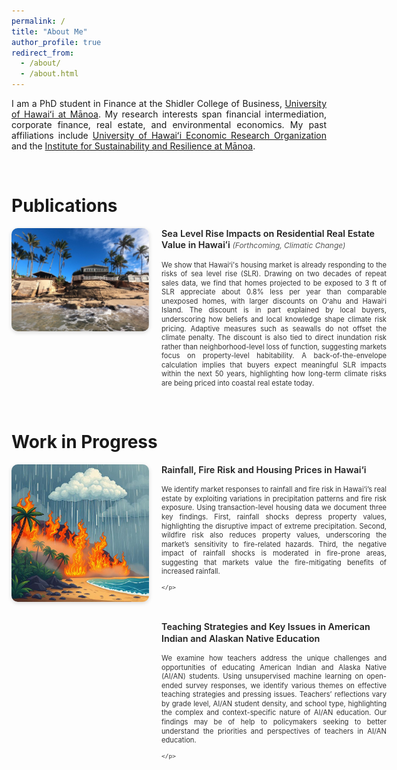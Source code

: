 ```yaml
---
permalink: /
title: "About Me"
author_profile: true
redirect_from: 
  - /about/
  - /about.html
---
```



<div style="text-align: justify;">
  
I am a PhD student in Finance at the Shidler College of Business, <a href="https://manoa.hawaii.edu/">University of Hawaiʻi at Mānoa</a>. My research interests span financial intermediation, corporate finance, real estate, and environmental economics. My past affiliations include <a href="https://uhero.hawaii.edu/">University of Hawaiʻi Economic Research Organization</a> and the <a href="https://manoa.hawaii.edu/isr/">Institute for Sustainability and Resilience at Mānoa</a>.


</div>


<div style="margin-top: 5em;"></div>


Publications
======

<div style="display: flex; align-items: flex-start; gap: 20px; margin-bottom: 2em; flex-wrap: nowrap; min-width: 600px;">
  <!-- Left Image -->
  <div style="flex: 0 0 220px; min-width: 220px;">
    <img src="https://raw.githubusercontent.com/talalkhan1999/talalkhan1999.github.io/master/images/SLR.jpg" 
         alt="" 
         style="width: 100%; height: auto; border-radius: 10px; box-shadow: 0 2px 6px rgba(0,0,0,0.15);">
  </div>
  <!-- Text Section -->
  <div style="flex: 1; line-height: 1.3; font-size: 0.7rem; color: #333; text-align: justify;">
    <h3 style="margin-top: 0; font-size: 0.9rem; font-weight: 600; color: #222; text-align: left;">
      Sea Level Rise Impacts on Residential Real Estate Value in Hawaiʻi
      <em style="font-weight: 400; font-size: 0.75rem; color: #555;"> (Forthcoming, <i>Climatic Change</i>)</em>
    </h3>
    <p style="margin: 0; font-size: 0.7rem;">
      We show that Hawaiʻi's housing market is already responding to the risks of sea level rise (SLR). Drawing on two decades of repeat sales data, we find that homes projected to be exposed to 3 ft of SLR appreciate about 0.8% less per year than comparable unexposed homes, with larger discounts on Oʻahu and Hawaiʻi Island.  The discount is in part explained by local buyers, underscoring how beliefs and local knowledge shape climate risk pricing. Adaptive measures such as seawalls do not offset the climate penalty. The discount is also tied to direct inundation risk rather than neighborhood-level loss of function, suggesting markets focus on property-level habitability. A back-of-the-envelope calculation implies that buyers expect meaningful SLR impacts within the next 50 years, highlighting how long-term climate risks are being priced into coastal real estate today.
    </p>
  </div>
</div>


<div style="margin-top: 5em;"></div>


Work in Progress
======
<div style="display: flex; align-items: flex-start; gap: 20px; margin-bottom: 2em; flex-wrap: nowrap; min-width: 600px;">
  <!-- Left Image -->
  <div style="flex: 0 0 220px; min-width: 220px;">
    <img src="https://raw.githubusercontent.com/talalkhan1999/talalkhan1999.github.io/master/images/rainFire.png" 
         alt="" 
         style="width: 100%; height: auto; border-radius: 10px; box-shadow: 0 2px 6px rgba(0,0,0,0.15);">
  </div>
  <!-- Text Section -->
  <div style="flex: 1; line-height: 1.3; font-size: 0.7rem; color: #333; text-align: justify;">
    <h3 style="margin-top: 0; font-size: 0.9rem; font-weight: 600; color: #222; text-align: left;">
      Rainfall, Fire Risk and Housing Prices in Hawai‘i
      <em style="font-weight: 400; font-size: 0.75rem; color: #555;"> </em>
    </h3>
    <p style="margin: 0; font-size: 0.7rem;">
We identify market responses to rainfall and fire risk in Hawai‘i’s real estate by exploiting variations in precipitation patterns and fire risk exposure. Using transaction-level housing data we document three key findings. First, rainfall shocks depress property values, highlighting the disruptive impact of extreme precipitation. Second, wildfire risk also reduces property values, underscoring the market’s sensitivity to fire-related hazards. Third, the negative impact of rainfall shocks is moderated in fire-prone areas, suggesting that markets value the fire-mitigating benefits of increased rainfall. 
      
    </p>
  </div>
</div>



<div style="display: flex; align-items: flex-start; gap: 20px; margin-bottom: 2em; flex-wrap: nowrap; min-width: 600px;">
  <!-- Left Image -->
  <div style="flex: 0 0 220px; min-width: 220px;">
    <img src="https://raw.githubusercontent.com/talalkhan1999/talalkhan1999.github.io/master/images/powwow.jpg" 
         alt="" 
         style="width: 100%; height: auto; border-radius: 10px; box-shadow: 0 2px 6px rgba(0,0,0,0.15);">
  </div>
  <!-- Text Section -->
  <div style="flex: 1; line-height: 1.3; font-size: 0.7rem; color: #333; text-align: justify;">
    <h3 style="margin-top: 0; font-size: 0.9rem; font-weight: 600; color: #222; text-align: left;">
      Teaching Strategies and Key Issues in American Indian and Alaskan Native Education
      <em style="font-weight: 400; font-size: 0.75rem; color: #555;"> </em>
    </h3>
    <p style="margin: 0; font-size: 0.7rem;">
We examine how teachers address the unique challenges and opportunities of educating American Indian and Alaska Native (AI/AN) students. Using unsupervised machine learning on open-ended survey responses, we identify various themes on effective teaching strategies and pressing issues. Teachers’ reflections vary by grade level, AI/AN student density, and school type, highlighting the complex and context-specific nature of AI/AN education. Our findings may be of help to policymakers seeking to better understand the priorities and perspectives of teachers in AI/AN education.
    
    </p>
  </div>
</div>


